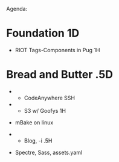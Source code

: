 
Agenda:

Foundation 1D
==========

- RIOT Tags-Components in Pug 1H


Bread and Butter .5D
==================

- * CodeAnywhere SSH

- * S3 w/ Goofys  1H

- mBake on linux

- * Blog, -i .5H

- Spectre, Sass, assets.yaml

